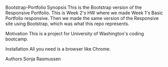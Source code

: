 Bootstrap-Portfolio
Synopsis
This is the Bootstrap version of the Responsive Portfolio. This is Week 2's HW where we made Week 1's Basic Portfolio responsive. Then we made the same version of the Responsive site using Bootstrap, which was what this repo represents.

Motivation
This is a project for University of Washington's coding bootcamp.  

Installation
All you need is a browser like Chrome.

Authors
Sonja Rasmussen

